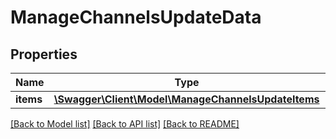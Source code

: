 # ManageChannelsUpdateData

## Properties
Name | Type | Description | Notes
------------ | ------------- | ------------- | -------------
**items** | [**\Swagger\Client\Model\ManageChannelsUpdateItems**](ManageChannelsUpdateItems.md) | array | 

[[Back to Model list]](../README.md#documentation-for-models) [[Back to API list]](../README.md#documentation-for-api-endpoints) [[Back to README]](../README.md)


